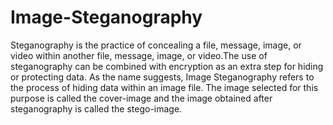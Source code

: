 # Image-Steganography

Steganography is the practice of concealing a file, message, image, or video within another file, message, image, or video.The use of steganography can be combined with encryption as an extra step for hiding or protecting data. As the name suggests, Image Steganography refers to the process of hiding data within an image file. The image selected for this purpose is called the cover-image and the image obtained after steganography is called the stego-image.

